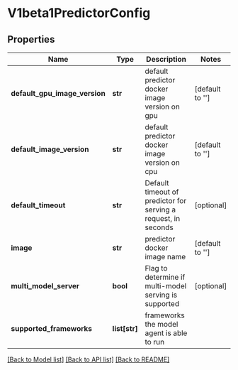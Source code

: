 # V1beta1PredictorConfig

## Properties
Name | Type | Description | Notes
------------ | ------------- | ------------- | -------------
**default_gpu_image_version** | **str** | default predictor docker image version on gpu | [default to '']
**default_image_version** | **str** | default predictor docker image version on cpu | [default to '']
**default_timeout** | **str** | Default timeout of predictor for serving a request, in seconds | [optional]
**image** | **str** | predictor docker image name | [default to '']
**multi_model_server** | **bool** | Flag to determine if multi-model serving is supported | [optional]
**supported_frameworks** | **list[str]** | frameworks the model agent is able to run | 

[[Back to Model list]](../README.md#documentation-for-models) [[Back to API list]](../README.md#documentation-for-api-endpoints) [[Back to README]](../README.md)


